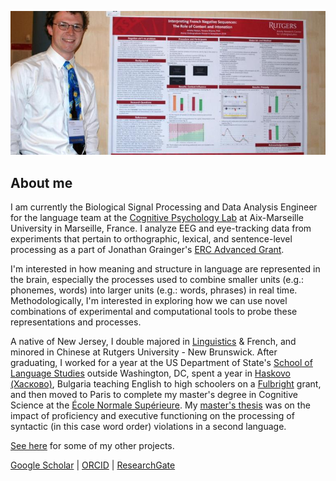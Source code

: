 ![Poster presentation](files/poster.jpg)

## About me
I am currently the Biological Signal Processing and Data Analysis Engineer for the language team at the [Cognitive Psychology Lab](https://lpc.univ-amu.fr/en) at Aix-Marseille University in Marseille, France. I analyze EEG and eye-tracking data from experiments that pertain to orthographic, lexical, and sentence-level processing as a part of Jonathan Grainger's [ERC Advanced Grant](https://cordis.europa.eu/project/rcn/212046/factsheet/en).

I'm interested in how meaning and structure in language are represented in the brain, especially the processes used to combine smaller units (e.g.: phonemes, words) into larger units (e.g.: words, phrases) in real time. Methodologically, I'm interested in exploring how we can use novel combinations of experimental and computational tools to probe these representations and processes. 

<!--- What do I do; what am i interested in? --->

<!--- , and am fascinated with how meaning and structure in language are represented in the brain, as well as how the representations of languages might interact in speakers (or signers) who know more than one.  --->

A native of New Jersey, I double majored in [Linguistics](https://sites.google.com/site/experimentalsyntax4/home) & French, and minored in Chinese at Rutgers University - New Brunswick. After graduating, I worked for a year at the US Department of State's [School of Language Studies](https://www.state.gov/m/fsi/sls/) outside Washington, DC, spent a year in [Haskovo (Хасково)](https://en.wikipedia.org/wiki/Haskovo), Bulgaria teaching English to high schoolers on a [Fulbright](http://www.fulbright.bg/en/) grant, and then moved to Paris to complete my master's degree in Cognitive Science at the [École Normale Supérieure](https://cognition.ens.fr/en). My [master's thesis](https://jeremyyeaton.github.io/papers/Yeaton_MasterThesis.pdf) was on the impact of proficiency and executive functioning on the processing of syntactic (in this case word order) violations in a second language. 

[See here](https://JeremyYeaton.github.io/research) for some of my other projects.

[Google Scholar](https://scholar.google.fr/citations?user=YkzLBuwAAAAJ&hl=en) | 
[ORCID](https://orcid.org/0000-0002-6650-8080) | 
[ResearchGate](https://www.researchgate.net/profile/Jeremy_Yeaton)
